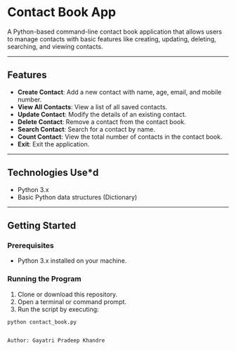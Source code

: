 # Contact Book App

A Python-based command-line contact book application that allows users to manage contacts with basic features like creating, updating, deleting, searching, and viewing contacts.

---

## Features

- **Create Contact**: Add a new contact with name, age, email, and mobile number.
- **View All Contacts**: View a list of all saved contacts.
- **Update Contact**: Modify the details of an existing contact.
- **Delete Contact**: Remove a contact from the contact book.
- **Search Contact**: Search for a contact by name.
- **Count Contact**: View the total number of contacts in the contact book.
- **Exit**: Exit the application.

---

## Technologies Use*d

- Python 3.x
- Basic Python data structures (Dictionary)

---

## Getting Started

### Prerequisites

- Python 3.x installed on your machine.

### Running the Program

1. Clone or download this repository.
2. Open a terminal or command prompt.
3. Run the script by executing:

```bash
python contact_book.py


Author: Gayatri Pradeep Khandre
